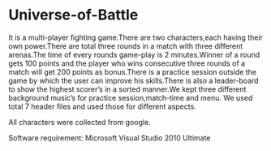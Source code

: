 # Universe-of-Battle
It is a multi-player fighting game.There are two characters,each having their own power.There are total three rounds in a match with three different arenas.The time of every rounds game-play is 2 minutes.Winner of a round gets 100 points and the player who wins consecutive three rounds of a match will get 200 points as bonus.There is a practice session outside the game by which the user can improve his skills.There is also a leader-board to show the highest scorer’s in a sorted manner.We kept three different background music’s  for practice session,match-time and menu.
We used total 7 header files and used those for different aspects.

All characters were collected from google.

Software requirement: Microsoft Visual Studio 2010 Ultimate
